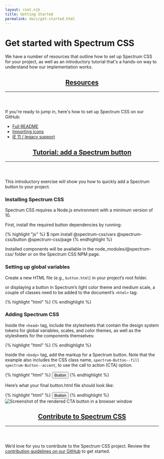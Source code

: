 ```yaml
---
layout: root.njk
title: Getting Started
permalink: docs/get-started.html
---
```


<div class="spectrum-Site-mainContainer">
  <div class="spectrum-Site-page spectrum-Typography">
    <h1 class="spectrum-Heading spectrum-Heading--sizeXXL spectrum-Heading--serif">Get started with Spectrum CSS</h1>
    <p class="spectrum-Body spectrum-Body--sizeL">We have a number of resources that outline how to set up Spectrum CSS for your project, as well as an introductory tutorial that's a hands-on way to understand how our implementation works.</p>
    <header id="resources">
      <h2 class="spectrum-Heading spectrum-Heading--sizeM">
        <a class="spectrum-BigSubtleLink" href="#resources">Resources</a>
      </h2>
      <hr class="spectrum-Divider spectrum-Divider--large"/>
    </header>
    <section>
      <p class="spectrum-Body spectrum-Body--sizeL">If you're ready to jump in, here's how to set up Spectrum CSS on our GitHub:</p>
      <ul class="spectrum-Body spectrum-Body--sizeL">
        <li>
          <a class="spectrum-Link spectrum-Link--quiet" href="https://github.com/adobe/spectrum-css/blob/main/README.md">Full
            README</a>
        </li>
        <li>
          <a
            class="spectrum-Link spectrum-Link--quiet"
            href="https://github.com/adobe/spectrum-css/blob/main/README.md#importing-ui-icons">Importing icons</a>
        </li>
        <li>
          <a class="spectrum-Link spectrum-Link--quiet" href="https://github.com/adobe/spectrum-css/blob/main/README-legacy.md">IE 11 / legacy support</a>
        </li>
      </ul>
    </section>
    <header id="tutorial">
      <h2 class="spectrum-Heading spectrum-Heading--sizeM">
        <a class="spectrum-BigSubtleLink" href="#tutorial">Tutorial: add a Spectrum button</a>
      </h2>
      <hr class="spectrum-Divider spectrum-Divider--large"/>
    </header>
    <section>
      <p class="spectrum-Body spectrum-Body--sizeL">This introductory exercise will show you how to quickly add a Spectrum button to your project.</p>
      <h3 class="spectrum-Heading spectrum-Heading--sizeS">Installing Spectrum CSS</h3>
      <p class="spectrum-Body spectrum-Body--sizeL">Spectrum CSS requires a Node.js environment with a minimum version of 10.</p>
      <p class="spectrum-Body spectrum-Body--sizeL">First, install the required button dependencies by running:</p>
      {% highlight "js" %}
$ npm install @spectrum-css/vars @spectrum-css/button @spectrum-css/page
{% endhighlight %}
      <p class="spectrum-Body spectrum-Body--sizeL">Installed components will be available in the node_modules/@spectrum-css/ folder or on the Spectrum CSS NPM page.</p>
      <h3 class="spectrum-Heading spectrum-Heading--sizeS">Setting up global variables</h3>
      <p class="spectrum-Body spectrum-Body--sizeL">Create a new HTML file (e.g.,
        <code class="spectrum-Code spectrum-Code--sizeS">button.html</code>) in your project’s root folder.</p>
      <p class="spectrum-Body spectrum-Body--sizeL">or displaying a button in Spectrum’s light color theme and medium scale, a
        couple of classes need to be added to the document’s
        <code class="spectrum-Code spectrum-Code--sizeS">&lt;html&gt;</code>
        tag:</p>
        {% highlight "html" %}
        <html class="spectrum spectrum--medium spectrum--light">
  {% endhighlight %}
      <h3 class="spectrum-Heading spectrum-Heading--sizeS">Adding Spectrum CSS</h3>
      <p class="spectrum-Body spectrum-Body--sizeL">Inside the
        <code class="spectrum-Code spectrum-Code--sizeS">&lt;head&gt;</code>
        tag, include the stylesheets that contain the design system tokens for global variables, scales, and color themes, as
        well as the stylesheets for the components themselves:</p>
        {% highlight "html" %}
        <head>
<link rel='stylesheet' href='node_modules/@spectrum-css/vars/dist/spectrum-global.css'>
<link rel='stylesheet' href='node_modules/@spectrum-css/vars/dist/spectrum-medium.css'>
<link rel='stylesheet' href='node_modules/@spectrum-css/vars/dist/spectrum-light.css'>
<link rel='stylesheet' href='node_modules/@spectrum-css/button/dist/index-vars.css'>
</head>
        {% endhighlight %}
      <p class="spectrum-Body spectrum-Body--sizeL">Inside the
        <code class="spectrum-Code spectrum-Code--sizeS">&lt;body&gt;</code>
        tag, add the markup for a Spectrum button. Note that the example also includes the CSS class name,
        <code class="spectrum-Code spectrum-Code--sizeS">spectrum-Button--fill spectrum-Button--accent</code>, to use the call to action (CTA) option.</p>
      {% highlight "html" %}
<button class="spectrum-Button spectrum-Button--fill spectrum-Button--accent spectrum-Button--sizeM">
  <span class="spectrum-Button-label">Button</span>
</button>
{% endhighlight %}
      <p class="spectrum-Body spectrum-Body--sizeL">Here’s what your final button.html file should look like:</p>
      {% highlight "html" %}
      <html class="spectrum spectrum--light spectrum--medium">
<head>
  <link rel="stylesheet" href="node_modules/@spectrum-css/vars/dist/spectrum-global.css">
  <link rel="stylesheet" href="node_modules/@spectrum-css/vars/dist/spectrum-medium.css">
  <link rel="stylesheet" href="node_modules/@spectrum-css/vars/dist/spectrum-light.css">
  <link rel="stylesheet" href="node_modules/@spectrum-css/page/dist/index-vars.css">
  <link rel="stylesheet" href="node_modules/@spectrum-css/button/dist/index-vars.css">
</head>
<body>
  <button class="spectrum-Button spectrum-Button--fill spectrum-Button--accent spectrum-Button--sizeM">
    <span class="spectrum-Button-label">Button</span>
  </button>
</body>
</html>
{% endhighlight %}
      <img
        class="spectrum-CenteredImage"
        alt="Screenshot of the rendered CTA button in a browser window"
        src="img/button-screen-shot.png"/>
      <header id="contribute">
        <h2 class="spectrum-Heading spectrum-Heading--sizeM">
          <a class="spectrum-BigSubtleLink" href="#contribute">Contribute to Spectrum CSS</a>
        </h2>
        <hr class="spectrum-Divider spectrum-Divider--large"/>
      </header>
      <p class="spectrum-Body spectrum-Body--sizeL">We’d love for you to contribute to the Spectrum CSS project. Review the
        <a
          href="https://github.com/adobe/spectrum-css/blob/main/.github/CONTRIBUTING.md"
          class="spectrum-Link spectrum-Link--quiet"
          target="_blank">contribution guidelines on our GitHub</a>
        to get started.</p>
    </section>
  </div>
</div>
